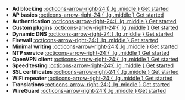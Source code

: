 <div class="grid cards" markdown>

- __Ad blocking__ [:octicons-arrow-right-24:{ .lg .middle } Get started](adblock.md)
- __AP basics__ [:octicons-arrow-right-24:{ .lg .middle } Get started](ap-basics.md)
- __Authentication__ [:octicons-arrow-right-24:{ .lg .middle } Get started](authentication.md)
- __Custom plugins__ [:octicons-arrow-right-24:{ .lg .middle } Get started](custom-plugins.md)
- __Dynamic DNS__ [:octicons-arrow-right-24:{ .lg .middle } Get started](dynamicdns.md)
- __Firewall__ [:octicons-arrow-right-24:{ .lg .middle } Get started](firewall.md)
- __Minimal writing__ [:octicons-arrow-right-24:{ .lg .middle } Get started](minwrite.md)
- __NTP service__ [:octicons-arrow-right-24:{ .lg .middle } Get started](ntp.md)
- __OpenVPN client__ [:octicons-arrow-right-24:{ .lg .middle } Get started](openvpn.md)
- __Speed testing__ [:octicons-arrow-right-24:{ .lg .middle } Get started](speedtest.md)
- __SSL certificates__ [:octicons-arrow-right-24:{ .lg .middle } Get started](ssl.md)
- __WiFi repeater__ [:octicons-arrow-right-24:{ .lg .middle } Get started](repeater.md)
- __Translations__ [:octicons-arrow-right-24:{ .lg .middle } Get started](translations.md)
- __WireGuard__ [:octicons-arrow-right-24:{ .lg .middle } Get started](wireguard.md)

</div>
